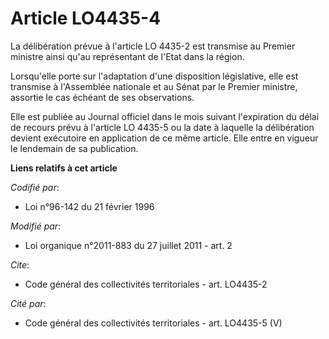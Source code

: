 # Article LO4435-4

La délibération prévue à l'article LO 4435-2 est transmise au Premier ministre ainsi qu'au représentant de l'Etat dans la
région. 

Lorsqu'elle porte sur l'adaptation d'une disposition législative, elle est transmise à l'Assemblée nationale et au Sénat par
le Premier ministre, assortie le cas échéant de ses observations. 

Elle est publiée au Journal officiel dans le mois suivant l'expiration du délai de recours prévu à l'article LO 4435-5 ou la
date à laquelle la délibération devient exécutoire en application de ce même article. Elle entre en vigueur le lendemain de
sa publication.

**Liens relatifs à cet article**

_Codifié par_:

  - Loi n°96-142 du 21 février 1996

_Modifié par_:

  - Loi organique n°2011-883 du 27 juillet 2011 - art. 2

_Cite_:

  - Code général des collectivités territoriales - art. LO4435-2

_Cité par_:

  - Code général des collectivités territoriales - art. LO4435-5 (V)
